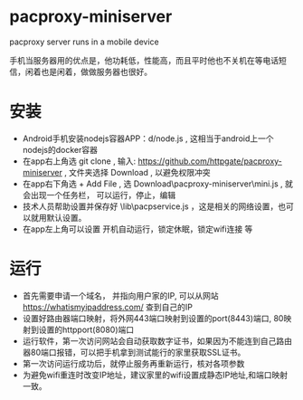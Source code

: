 # pacproxy-miniserver
pacproxy server runs in a mobile device

手机当服务器用的优点是，他功耗低，性能高，而且平时他也不关机在等电话短信，闲着也是闲着，做做服务器也很好。

# 安装

* Android手机安装nodejs容器APP：d/node.js , 这相当于android上一个nodejs的docker容器
* 在app右上角选 git clone , 输入: https://github.com/httpgate/pacproxy-miniserver , 文件夹选择 Download , 以避免权限冲突
* 在app右下角选 + Add File , 选 Download\pacproxy-miniserver\mini.js , 就会出现一个任务栏， 可以运行，停止，编辑
* 技术人员帮助设置并保存好  \lib\pacpservice.js ，这是相关的网络设置，也可以就用默认设置。
* 在app左上角可以设置 开机自动运行，锁定休眠，锁定wifi连接 等

# 运行

* 首先需要申请一个域名， 并指向用户家的IP, 可以从网站 https://whatismyipaddress.com/ 查到自己的IP
* 设置好路由器端口映射，将外网443端口映射到设置的port(8443)端口, 80映射到设置的httpport(8080)端口
* 运行软件，第一次访问网站会自动获取数字证书，如果因为不能连到自己路由器80端口报错，可以把手机拿到测试能行的家里获取SSL证书。
* 第一次访问运行成功后，就停止服务再重新运行，核对各项参数
* 为避免wifi重连时改变IP地址，建议家里的wifi设置成静态IP地址,和端口映射一致。